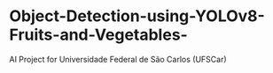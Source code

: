 # Object-Detection-using-YOLOv8-Fruits-and-Vegetables-
AI Project for Universidade Federal de São Carlos (UFSCar)
